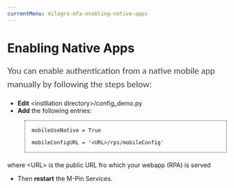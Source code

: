 ```yaml
---
currentMenu: milagro-mfa-enabling-native-apps
---
```


<h1>Enabling Native Apps</h1>
<!-- MsoSubtitle -->


<p style="margin: 10px 0px 20px; padding: 0px; line-height: 1.6em; color: rgb(62, 69, 76); font-family: Lato, sans-serif; font-size: 1.4em;">You can enable authentication from a native mobile app manually by following the steps below:</p>

<ul>
	<li><strong style="font-style: inherit;">Edit</strong>&nbsp;&lt;instllation directory&gt;/config_demo.py</li>
	<li><strong>Add</strong> the following entries:</li>
</ul>

<pre style="margin-top: 0px; margin-bottom: 20px; margin-left: 40px; padding: 15px; unicode-bidi: embed; border: 1px dotted; font-size: 12px;">
mobileUseNative = True

mobileConfigURL = &#39;&lt;URL&gt;/rps/mobileConfig&#39; </pre>
<p> where &lt;URL&gt; is the public URL fro which your webapp (RPA) is served </p>
<ul>
	<li>Then <strong>restart</strong> the M-Pin Services.
	</li>
</ul>
